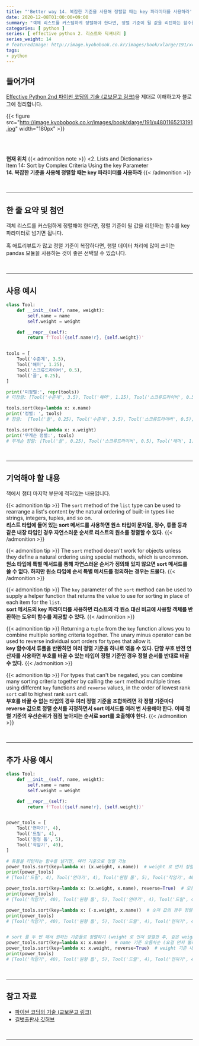 ```yaml
---
title: "'Better way 14. 복잡한 기준을 사용해 정렬할 때는 key 파라미터를 사용하라' 정리"
date: 2020-12-08T01:00:00+09:00
summary: "객체 리스트를 커스텀하게 정렬해야 한다면, 정렬 기준이 될 값을 리턴하는 함수를 key 파라미터로 넘기면 됩니다."
categories: [ python ]
series: [ effective python 2. 리스트와 딕셔너리 ]
series_weight: 14
# featuredImage: http://image.kyobobook.co.kr/images/book/xlarge/191/x4801165213191.jpg
tags:
- python
---
```


## 들어가며

[Effective Python 2nd 파이썬 코딩의 기술 (교보문고 링크)](http://digital.kyobobook.co.kr/digital/ebook/ebookDetail.ink?selectedLargeCategory=001&barcode=4801165213191&orderClick=LEH&Kc=)을 제대로 이해하고자 블로그에 정리합니다.

{{< figure src="http://image.kyobobook.co.kr/images/book/xlarge/191/x4801165213191.jpg" width="180px" >}}

<br/>
<br/>

**현재 위치**
{{< admonition note >}}
<2. Lists and Dictionaries>  
Item 14: Sort by Complex Criteria Using the key Parameter  
**14. 복잡한 기준을 사용해 정렬할 때는 key 파라미터를 사용하라**
{{< /admonition >}}


<br/>

---


## 한 줄 요약 및 첨언

객체 리스트를 커스텀하게 정렬해야 한다면, 정렬 기준이 될 값을 리턴하는 함수를 key 파라미터로 넘기면 됩니다.

혹 애트리뷰트가 많고 정렬 기준이 복잡하다면, 행렬 데이터 처리에 많이 쓰이는 pandas 모듈을 사용하는 것이 좋은 선택일 수 있습니다.

<br/>

---

## 사용 예시

```python
class Tool:
    def __init__(self, name, weight):
        self.name = name
        self.weight = weight

    def __repr__(self):
        return f'Tool({self.name!r}, {self.weight})'


tools = [
    Tool('수준계', 3.5),
    Tool('해머', 1.25),
    Tool('스크류드라이버', 0.5),
    Tool('끌', 0.25),
]

print('미정렬:', repr(tools))
# 미정렬: [Tool('수준계', 3.5), Tool('해머', 1.25), Tool('스크류드라이버', 0.5), Tool('끌', 0.25)]

tools.sort(key=lambda x: x.name)
print('정렬: ', tools)
# 정렬:  [Tool('끌', 0.25), Tool('수준계', 3.5), Tool('스크류드라이버', 0.5), Tool('해머', 1.25)]

tools.sort(key=lambda x: x.weight)
print('무게순 정렬:', tools)
# 무게순 정렬: [Tool('끌', 0.25), Tool('스크류드라이버', 0.5), Tool('해머', 1.25), Tool('수준계', 3.5)]
```

<br/>

---

## 기억해야 할 내용

책에서 챕터 마지막 부분에 적혀있는 내용입니다.

{{< admonition tip >}}
The `sort` method of the `list` type can be used to rearrange a list's content by the natural ordering of built-in types like strings, integers, tuples, and so on.  
**리스트 타입에 들어 있는 sort 메서드를 사용하면 원소 타입이 문자열, 정수, 튜플 등과 같은 내장 타입인 경우 자연스러운 순서로 리스트의 원소를 정렬할 수 있다.**
{{< /admonition >}}

{{< admonition tip >}}
The `sort` method doesn't work for objects unless they define a natural ordering using special methods, which is uncommon.  
**원소 타입에 특별 메서드를 통해 자연스러운 순서가 정의돼 있지 않으면 sort 메서드를 쓸 수 없다. 하지만 원소 타입에 순서 특별 메서드를 정의하는 경우는 드물다.**
{{< /admonition >}}

{{< admonition tip >}}
The `key` parameter of the `sort` method can be used to supply a helper function that returns the value to use for sorting in place of each item for the `list`.  
**sort 메서드의 key 파라미터를 사용하면 리스트의 각 원소 대신 비교에 사용할 객체를 반환하는 도우미 함수를 제공할 수 있다.**
{{< /admonition >}}

{{< admonition tip >}}
Returning a `tuple` from the `key` function allows you to combine multiple sorting criteria together. The unary minus operator can be used to reverse individual sort orders for types that allow it.  
**key 함수에서 튜플을 반환하면 여러 정렬 기준을 하나로 엮을 수 있다. 단항 부호 반전 연산자를 사용하면 부호를 바꿀 수 있는 타입이 정렬 기준인 경우 정렬 순서를 반대로 바꿀 수 있다.**
{{< /admonition >}}

{{< admonition tip >}}
For types that can't be negated, you can combine many sorting criteria together by calling the `sort` method multiple times using different `key` functions and `reverse` values, in the order of lowest rank `sort` call to highest rank `sort` call.  
**부호를 바꿀 수 없는 타입의 경우 여러 정렬 기준을 조합하려면 각 정렬 기준마다 reverse 값으로 정렬 순서를 지정하면서 sort 메서드를 여러 번 사용해야 한다. 이때 정렬 기준의 우선순위가 점점 높아지는 순서로 sort를 호출해야 한다.**
{{< /admonition >}}

<br/>

---

## 추가 사용 예시

```python
class Tool:
    def __init__(self, name, weight):
        self.name = name
        self.weight = weight

    def __repr__(self):
        return f'Tool({self.name!r}, {self.weight})'


power_tools = [
    Tool('연마기', 4),
    Tool('드릴', 4),
    Tool('원형 톱', 5),
    Tool('착암기', 40),
]

# 튜플을 리턴하는 함수를 넘기면, 여러 기준으로 정렬 가능
power_tools.sort(key=lambda x: (x.weight, x.name))  # weight 로 먼저 정렬한 후, 같은 weight 안에서는 name 으로 정렬
print(power_tools)
# [Tool('드릴', 4), Tool('연마기', 4), Tool('원형 톱', 5), Tool('착암기', 40)]

power_tools.sort(key=lambda x: (x.weight, x.name), reverse=True)  # 모든 비교 기준을 내림차순으로 만든다
print(power_tools)
# [Tool('착암기', 40), Tool('원형 톱', 5), Tool('연마기', 4), Tool('드릴', 4)]

power_tools.sort(key=lambda x: (-x.weight, x.name))  # 숫자 값의 경우 정렬 방향 반대로 할 수 있음 (문자열은 안됨)
print(power_tools)
# [Tool('착암기', 40), Tool('원형 톱', 5), Tool('드릴', 4), Tool('연마기', 4)]


# sort 를 두 번 해서 원하는 기준들로 정렬하기 (weight 로 먼저 정렬한 후, 같은 weight 안에서는 name 으로 정렬)
power_tools.sort(key=lambda x: x.name)   # name 기준 오름차순 (요걸 먼저 불러야 함)
power_tools.sort(key=lambda x: x.weight, reverse=True)  # weight 기준 내림차순
print(power_tools)
# [Tool('착암기', 40), Tool('원형 톱', 5), Tool('드릴', 4), Tool('연마기', 4)]

```



<br/>

---


## 참고 자료

- [파이썬 코딩의 기술 (교보문고 링크)](http://digital.kyobobook.co.kr/digital/ebook/ebookDetail.ink?selectedLargeCategory=001&barcode=4801165213191&orderClick=LEH&Kc=)
- [길벗출판사 깃허브](https://github.com/gilbutITbook/080235/blob/master/Chapter2/Better%20way14.py)

<br/>

---